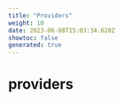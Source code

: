 ```yaml
---
title: "Providers"
weight: 10
date: 2023-06-08T15:03:34.620Z
showtoc: false
generated: true
---
```

<!-- This file was generated from the Vendure source. Do not modify. Instead, re-run the "docs:build" script -->


# providers